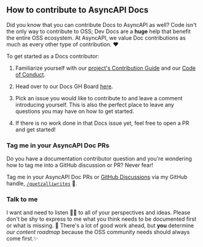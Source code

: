 ## How to contribute to AsyncAPI Docs

Did you know that you can contribute Docs to AsyncAPI as well? Code isn't the only way to contribute to OSS; Dev Docs are a **huge** help that benefit the entire OSS ecosystem. At AsyncAPI, we value Doc contributions as much as every other type of contribution. ❤️

To get started as a Docs contributor:

1. Familiarize yourself with our [project's Contribution Guide](https://github.com/asyncapi/community/blob/master/CONTRIBUTING.md) and our [Code of Conduct](https://github.com/asyncapi/.github/blob/master/CODE_OF_CONDUCT.md).

2. Head over to our Docs GH Board [here](https://github.com/orgs/asyncapi/projects/12).

3. Pick an issue you would like to contribute to and leave a comment introducing yourself. This is also the perfect place to leave any questions you may have on how to get started.

4. If there is no work done in that Docs issue yet, feel free to open a PR and get started!

### Tag me in your AsyncAPI Doc PRs

Do you have a documentation contributor question and you're wondering how to tag me into a GitHub discussion or PR? Never fear!

Tag me in your AsyncAPI Doc PRs or [GitHub Discussions](https://github.com/asyncapi/community/discussions/categories/docs) via my GitHub handle, [`/quetzalliwrites`](https://github.com/quetzalliwrites) 🐙.

### Talk to me

I want and need to listen 👂🏽 to all of your perspectives and ideas. Please don't be shy to express to me what you think needs to be documented first or what is missing. 📝 There's a lot of good work ahead, but **you** determine _our content roadmap_ because the OSS community needs should always come first.✨